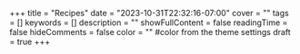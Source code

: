 +++
title = "Recipes"
date = "2023-10-31T22:32:16-07:00"
cover = ""
tags = []
keywords = []
description = ""
showFullContent = false
readingTime = false
hideComments = false
color = "" #color from the theme settings
draft = true
+++
